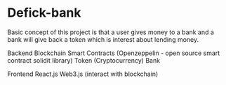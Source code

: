 # Defick-bank

Basic concept of this project is that a user gives money to a bank and a bank will give back a token which is interest about lending money.

Backend
  Blockchain
  Smart Contracts (Openzeppelin - open source smart contract solidit library)
    Token (Cryptocurrency) 
    Bank
  

Frontend
  React.js
  Web3.js (interact with blockchain)